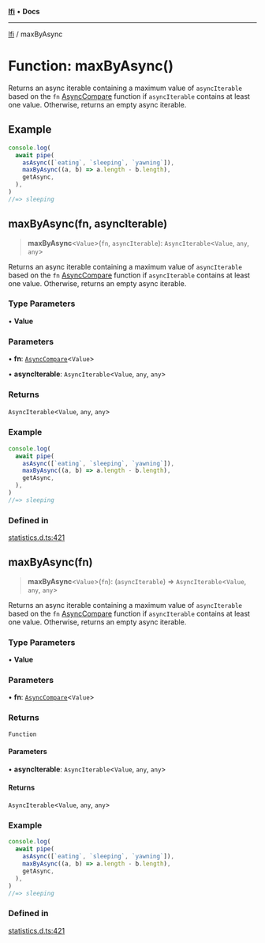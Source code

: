 [**lfi**](../readme.md) • **Docs**

***

[lfi](../globals.md) / maxByAsync

# Function: maxByAsync()

Returns an async iterable containing a maximum value of `asyncIterable` based
on the `fn` [AsyncCompare](../type-aliases/AsyncCompare.md) function if `asyncIterable` contains at
least one value. Otherwise, returns an empty async iterable.

## Example

```js
console.log(
  await pipe(
    asAsync([`eating`, `sleeping`, `yawning`]),
    maxByAsync((a, b) => a.length - b.length),
    getAsync,
  ),
)
//=> sleeping
```

## maxByAsync(fn, asyncIterable)

> **maxByAsync**\<`Value`\>(`fn`, `asyncIterable`): `AsyncIterable`\<`Value`, `any`, `any`\>

Returns an async iterable containing a maximum value of `asyncIterable` based
on the `fn` [AsyncCompare](../type-aliases/AsyncCompare.md) function if `asyncIterable` contains at
least one value. Otherwise, returns an empty async iterable.

### Type Parameters

• **Value**

### Parameters

• **fn**: [`AsyncCompare`](../type-aliases/AsyncCompare.md)\<`Value`\>

• **asyncIterable**: `AsyncIterable`\<`Value`, `any`, `any`\>

### Returns

`AsyncIterable`\<`Value`, `any`, `any`\>

### Example

```js
console.log(
  await pipe(
    asAsync([`eating`, `sleeping`, `yawning`]),
    maxByAsync((a, b) => a.length - b.length),
    getAsync,
  ),
)
//=> sleeping
```

### Defined in

[statistics.d.ts:421](https://github.com/TomerAberbach/lfi/blob/a3eb3a94b2928b5200a7bcd0a14fdc70f0cb5947/src/operations/statistics.d.ts#L421)

## maxByAsync(fn)

> **maxByAsync**\<`Value`\>(`fn`): (`asyncIterable`) => `AsyncIterable`\<`Value`, `any`, `any`\>

Returns an async iterable containing a maximum value of `asyncIterable` based
on the `fn` [AsyncCompare](../type-aliases/AsyncCompare.md) function if `asyncIterable` contains at
least one value. Otherwise, returns an empty async iterable.

### Type Parameters

• **Value**

### Parameters

• **fn**: [`AsyncCompare`](../type-aliases/AsyncCompare.md)\<`Value`\>

### Returns

`Function`

#### Parameters

• **asyncIterable**: `AsyncIterable`\<`Value`, `any`, `any`\>

#### Returns

`AsyncIterable`\<`Value`, `any`, `any`\>

### Example

```js
console.log(
  await pipe(
    asAsync([`eating`, `sleeping`, `yawning`]),
    maxByAsync((a, b) => a.length - b.length),
    getAsync,
  ),
)
//=> sleeping
```

### Defined in

[statistics.d.ts:421](https://github.com/TomerAberbach/lfi/blob/a3eb3a94b2928b5200a7bcd0a14fdc70f0cb5947/src/operations/statistics.d.ts#L421)

